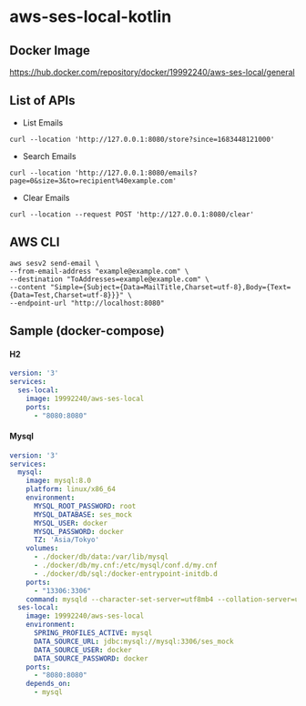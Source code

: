 # aws-ses-local-kotlin

## Docker Image

https://hub.docker.com/repository/docker/19992240/aws-ses-local/general

## List of APIs

* List Emails

```shell  
curl --location 'http://127.0.0.1:8080/store?since=1683448121000'  
```  

* Search Emails

```shell  
curl --location 'http://127.0.0.1:8080/emails?page=0&size=3&to=recipient%40example.com'  
```  

* Clear Emails

```shell  
curl --location --request POST 'http://127.0.0.1:8080/clear'  
```  

## AWS CLI

```shell
aws sesv2 send-email \
--from-email-address "example@example.com" \
--destination "ToAddresses=example@example.com" \
--content "Simple={Subject={Data=MailTitle,Charset=utf-8},Body={Text={Data=Test,Charset=utf-8}}}" \
--endpoint-url "http://localhost:8080"
```

## Sample (docker-compose)

#### H2

```yaml
version: '3'
services:
  ses-local:
    image: 19992240/aws-ses-local
    ports:
      - "8080:8080"  
```

#### Mysql

```yaml  
version: '3'
services:
  mysql:
    image: mysql:8.0
    platform: linux/x86_64
    environment:
      MYSQL_ROOT_PASSWORD: root
      MYSQL_DATABASE: ses_mock
      MYSQL_USER: docker
      MYSQL_PASSWORD: docker
      TZ: 'Asia/Tokyo'
    volumes:
      - ./docker/db/data:/var/lib/mysql
      - ./docker/db/my.cnf:/etc/mysql/conf.d/my.cnf
      - ./docker/db/sql:/docker-entrypoint-initdb.d
    ports:
      - "13306:3306"
    command: mysqld --character-set-server=utf8mb4 --collation-server=utf8mb4_unicode_ci
  ses-local:
    image: 19992240/aws-ses-local
    environment:
      SPRING_PROFILES_ACTIVE: mysql
      DATA_SOURCE_URL: jdbc:mysql://mysql:3306/ses_mock
      DATA_SOURCE_USER: docker
      DATA_SOURCE_PASSWORD: docker
    ports:
      - "8080:8080"
    depends_on:
      - mysql  
```